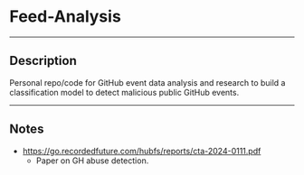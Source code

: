 # Feed-Analysis

---

## Description

Personal repo/code for GitHub event data analysis and research to build a classification model to detect malicious public GitHub events.

---

## Notes

- https://go.recordedfuture.com/hubfs/reports/cta-2024-0111.pdf
  - Paper on GH abuse detection.